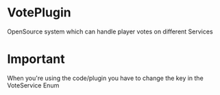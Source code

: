 # VotePlugin
 OpenSource system which can handle player votes on different Services
 
# Important
 When you're using the code/plugin you have to change the key in the VoteService Enum
